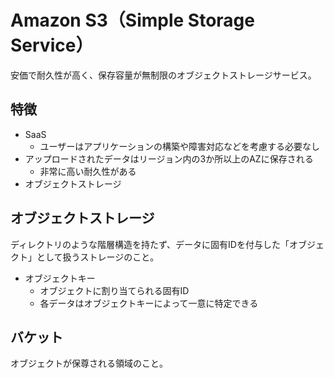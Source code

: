# Amazon S3（Simple Storage Service）
安価で耐久性が高く、保存容量が無制限のオブジェクトストレージサービス。

## 特徴
* SaaS
  * ユーザーはアプリケーションの構築や障害対応などを考慮する必要なし
* アップロードされたデータはリージョン内の3か所以上のAZに保存される
  * 非常に高い耐久性がある
* オブジェクトストレージ

## オブジェクトストレージ
ディレクトリのような階層構造を持たず、データに固有IDを付与した「オブジェクト」として扱うストレージのこと。  

* オブジェクトキー
  * オブジェクトに割り当てられる固有ID
  * 各データはオブジェクトキーによって一意に特定できる

## バケット
オブジェクトが保尊される領域のこと。  
